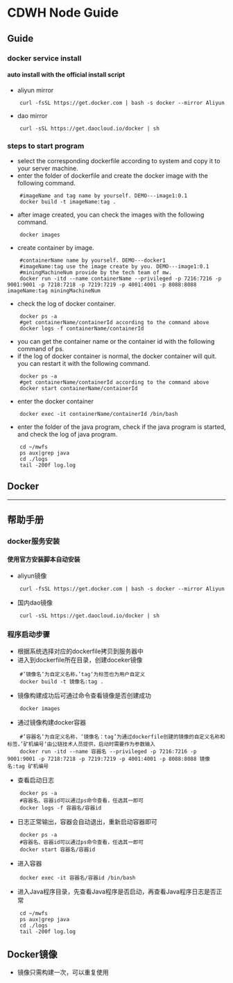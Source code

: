 # CDWH Node Guide

## Guide
### docker service install
#### auto install with the official install script
- aliyun mirror
```shell script
    curl -fsSL https://get.docker.com | bash -s docker --mirror Aliyun
```
- dao mirror
```shell script
    curl -sSL https://get.daocloud.io/docker | sh
```
### steps to start program 
- select the corresponding dockerfile according to system and copy it to your server machine.
- enter the folder of dockerfile and create the docker image with the following command.
```shell script
    #imageName and tag name by yourself. DEMO---image1:0.1
    docker build -t imageName:tag .
```
- after image created, you can check the images with the following command.
```shell script
    docker images
```
- create container by image.
```shell script
    #containerName name by yourself. DEMO---docker1
    #imageName:tag use the image create by you. DEMO---image1:0.1
    #miningMachineNum provide by the tech team of mw.
    docker run -itd --name containerName --privileged -p 7216:7216 -p 9001:9001 -p 7218:7218 -p 7219:7219 -p 4001:4001 -p 8088:8088 imageName:tag miningMachineNum
```
- check the log of docker container.
```shell script
    docker ps -a
    #get containerName/containerId according to the command above
    docker logs -f containerName/containerId
```
- you can get the container name or the container id with the following command of ps.
- if the log of docker container is normal, the docker container will quit. you can restart it with the following command.
```shell script
    docker ps -a
    #get containerName/containerId according to the command above
    docker start containerName/containerId
```
- enter the docker container
```shell script
    docker exec -it containerName/containerId /bin/bash
```
- enter the folder of the java program, check if the java program is started, and check the log of java program.
```shell script
    cd ~/mwfs
    ps aux|grep java
    cd ./logs
    tail -200f log.log
```

## Docker

---
## 帮助手册
### docker服务安装
#### 使用官方安装脚本自动安装
- aliyun镜像
```shell script
    curl -fsSL https://get.docker.com | bash -s docker --mirror Aliyun
```
- 国内dao镜像
```shell script
    curl -sSL https://get.daocloud.io/docker | sh
```
### 程序启动步骤
- 根据系统选择对应的dockerfile拷贝到服务器中
- 进入到dockerfile所在目录，创建doceker镜像
```shell script
    #’镜像名‘为自定义名称，’tag‘为标签也为用户自定义
    docker build -t 镜像名:tag .
```
- 镜像构建成功后可通过命令查看镜像是否创建成功
```shell script
    docker images
```
- 通过镜像构建docker容器
```shell script
    #’容器名‘为自定义名称，‘镜像名：tag’为通过dockerfile创建的镜像的自定义名称和标签，’矿机编号‘由公链技术人员提供，启动时需要作为参数输入
    docker run -itd --name 容器名 --privileged -p 7216:7216 -p 9001:9001 -p 7218:7218 -p 7219:7219 -p 4001:4001 -p 8088:8088 镜像名:tag 矿机编号
```
- 查看启动日志
```shell script
    docker ps -a
    #容器名、容器id可以通过ps命令查看，任选其一即可
    docker logs -f 容器名/容器id
```
- 日志正常输出，容器会自动退出，重新启动容器即可
```shell script
    docker ps -a
    #容器名、容器id可以通过ps命令查看，任选其一即可
    docker start 容器名/容器id
```
- 进入容器
```shell script
    docker exec -it 容器名/容器id /bin/bash
```
- 进入Java程序目录，先查看Java程序是否启动，再查看Java程序日志是否正常
```shell script
    cd ~/mwfs
    ps aux|grep java
    cd ./logs
    tail -200f log.log
```

## Docker镜像
- 镜像只需构建一次，可以重复使用